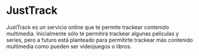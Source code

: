 # JustTrack

JustTrack es un servicio online que te permite trackear contenido multimedia. Inicialmente sólo te permitirá trackear algunas películas y series, pero a futuro está planteado para permitirte trackear más contenido multimedia como pueden ser videojuegos o libros.